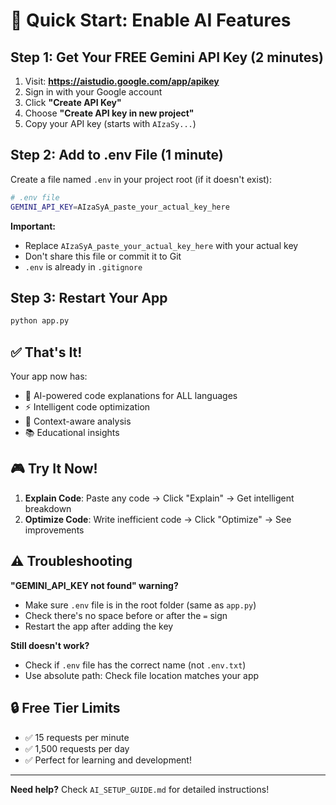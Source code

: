 # 🚀 Quick Start: Enable AI Features

## Step 1: Get Your FREE Gemini API Key (2 minutes)

1. Visit: **https://aistudio.google.com/app/apikey**
2. Sign in with your Google account
3. Click **"Create API Key"**
4. Choose **"Create API key in new project"**
5. Copy your API key (starts with `AIzaSy...`)

## Step 2: Add to .env File (1 minute)

Create a file named `.env` in your project root (if it doesn't exist):

```bash
# .env file
GEMINI_API_KEY=AIzaSyA_paste_your_actual_key_here
```

**Important:** 
- Replace `AIzaSyA_paste_your_actual_key_here` with your actual key
- Don't share this file or commit it to Git
- `.env` is already in `.gitignore`

## Step 3: Restart Your App

```bash
python app.py
```

## ✅ That's It!

Your app now has:
- 🤖 AI-powered code explanations for ALL languages
- ⚡ Intelligent code optimization
- 🎯 Context-aware analysis
- 📚 Educational insights

## 🎮 Try It Now!

1. **Explain Code**: Paste any code → Click "Explain" → Get intelligent breakdown
2. **Optimize Code**: Write inefficient code → Click "Optimize" → See improvements

## ⚠️ Troubleshooting

**"GEMINI_API_KEY not found" warning?**
- Make sure `.env` file is in the root folder (same as `app.py`)
- Check there's no space before or after the `=` sign
- Restart the app after adding the key

**Still doesn't work?**
- Check if `.env` file has the correct name (not `.env.txt`)
- Use absolute path: Check file location matches your app

## 🔒 Free Tier Limits

- ✅ 15 requests per minute
- ✅ 1,500 requests per day  
- ✅ Perfect for learning and development!

---

**Need help?** Check `AI_SETUP_GUIDE.md` for detailed instructions!

